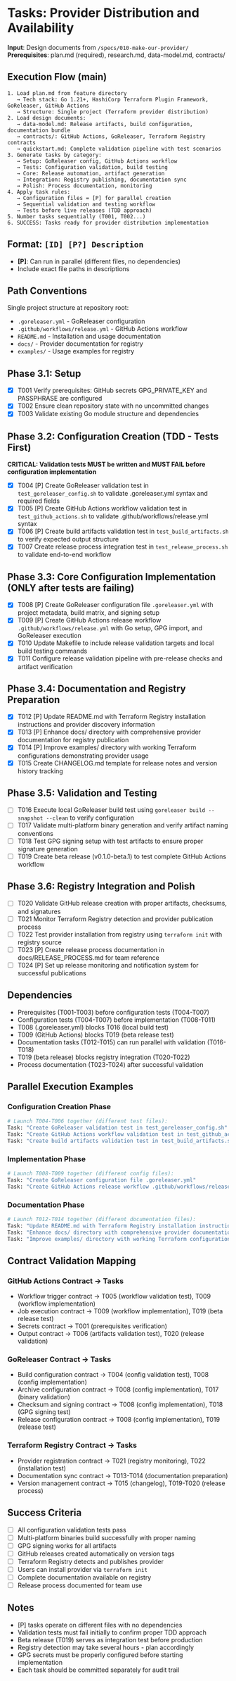# Tasks: Provider Distribution and Availability

**Input**: Design documents from `/specs/010-make-our-provider/`
**Prerequisites**: plan.md (required), research.md, data-model.md, contracts/

## Execution Flow (main)
```
1. Load plan.md from feature directory
   → Tech stack: Go 1.21+, HashiCorp Terraform Plugin Framework, GoReleaser, GitHub Actions
   → Structure: Single project (Terraform provider distribution)
2. Load design documents:
   → data-model.md: Release artifacts, build configuration, documentation bundle
   → contracts/: GitHub Actions, GoReleaser, Terraform Registry contracts
   → quickstart.md: Complete validation pipeline with test scenarios
3. Generate tasks by category:
   → Setup: GoReleaser config, GitHub Actions workflow
   → Tests: Configuration validation, build testing
   → Core: Release automation, artifact generation
   → Integration: Registry publishing, documentation sync
   → Polish: Process documentation, monitoring
4. Apply task rules:
   → Configuration files = [P] for parallel creation
   → Sequential validation and testing workflow
   → Tests before live releases (TDD approach)
5. Number tasks sequentially (T001, T002...)
6. SUCCESS: Tasks ready for provider distribution implementation
```

## Format: `[ID] [P?] Description`
- **[P]**: Can run in parallel (different files, no dependencies)
- Include exact file paths in descriptions

## Path Conventions
Single project structure at repository root:
- `.goreleaser.yml` - GoReleaser configuration
- `.github/workflows/release.yml` - GitHub Actions workflow
- `README.md` - Installation and usage documentation
- `docs/` - Provider documentation for registry
- `examples/` - Usage examples for registry

## Phase 3.1: Setup
- [x] T001 Verify prerequisites: GitHub secrets GPG_PRIVATE_KEY and PASSPHRASE are configured
- [x] T002 Ensure clean repository state with no uncommitted changes
- [x] T003 Validate existing Go module structure and dependencies

## Phase 3.2: Configuration Creation (TDD - Tests First)
**CRITICAL: Validation tests MUST be written and MUST FAIL before configuration implementation**
- [x] T004 [P] Create GoReleaser validation test in `test_goreleaser_config.sh` to validate .goreleaser.yml syntax and required fields
- [x] T005 [P] Create GitHub Actions workflow validation test in `test_github_actions.sh` to validate .github/workflows/release.yml syntax
- [x] T006 [P] Create build artifacts validation test in `test_build_artifacts.sh` to verify expected output structure
- [x] T007 Create release process integration test in `test_release_process.sh` to validate end-to-end workflow

## Phase 3.3: Core Configuration Implementation (ONLY after tests are failing)
- [x] T008 [P] Create GoReleaser configuration file `.goreleaser.yml` with project metadata, build matrix, and signing setup
- [x] T009 [P] Create GitHub Actions release workflow `.github/workflows/release.yml` with Go setup, GPG import, and GoReleaser execution
- [x] T010 Update Makefile to include release validation targets and local build testing commands
- [x] T011 Configure release validation pipeline with pre-release checks and artifact verification

## Phase 3.4: Documentation and Registry Preparation
- [x] T012 [P] Update README.md with Terraform Registry installation instructions and provider discovery information
- [x] T013 [P] Enhance docs/ directory with comprehensive provider documentation for registry publication
- [x] T014 [P] Improve examples/ directory with working Terraform configurations demonstrating provider usage
- [x] T015 Create CHANGELOG.md template for release notes and version history tracking

## Phase 3.5: Validation and Testing
- [ ] T016 Execute local GoReleaser build test using `goreleaser build --snapshot --clean` to verify configuration
- [ ] T017 Validate multi-platform binary generation and verify artifact naming conventions
- [ ] T018 Test GPG signing setup with test artifacts to ensure proper signature generation
- [ ] T019 Create beta release (v0.1.0-beta.1) to test complete GitHub Actions workflow

## Phase 3.6: Registry Integration and Polish
- [ ] T020 Validate GitHub release creation with proper artifacts, checksums, and signatures
- [ ] T021 Monitor Terraform Registry detection and provider publication process
- [ ] T022 Test provider installation from registry using `terraform init` with registry source
- [ ] T023 [P] Create release process documentation in docs/RELEASE_PROCESS.md for team reference
- [ ] T024 [P] Set up release monitoring and notification system for successful publications

## Dependencies
- Prerequisites (T001-T003) before configuration tests (T004-T007)
- Configuration tests (T004-T007) before implementation (T008-T011)
- T008 (.goreleaser.yml) blocks T016 (local build test)
- T009 (GitHub Actions) blocks T019 (beta release test)
- Documentation tasks (T012-T015) can run parallel with validation (T016-T018)
- T019 (beta release) blocks registry integration (T020-T022)
- Process documentation (T023-T024) after successful validation

## Parallel Execution Examples

### Configuration Creation Phase
```bash
# Launch T004-T006 together (different test files):
Task: "Create GoReleaser validation test in test_goreleaser_config.sh"
Task: "Create GitHub Actions workflow validation test in test_github_actions.sh"  
Task: "Create build artifacts validation test in test_build_artifacts.sh"
```

### Implementation Phase
```bash
# Launch T008-T009 together (different config files):
Task: "Create GoReleaser configuration file .goreleaser.yml"
Task: "Create GitHub Actions release workflow .github/workflows/release.yml"
```

### Documentation Phase
```bash
# Launch T012-T014 together (different documentation files):
Task: "Update README.md with Terraform Registry installation instructions"
Task: "Enhance docs/ directory with comprehensive provider documentation"
Task: "Improve examples/ directory with working Terraform configurations"
```

## Contract Validation Mapping

### GitHub Actions Contract → Tasks
- Workflow trigger contract → T005 (workflow validation test), T009 (workflow implementation)
- Job execution contract → T009 (workflow implementation), T019 (beta release test)
- Secrets contract → T001 (prerequisites verification)
- Output contract → T006 (artifacts validation test), T020 (release validation)

### GoReleaser Contract → Tasks
- Build configuration contract → T004 (config validation test), T008 (config implementation)
- Archive configuration contract → T008 (config implementation), T017 (binary validation)
- Checksum and signing contract → T008 (config implementation), T018 (GPG signing test)
- Release configuration contract → T008 (config implementation), T019 (release test)

### Terraform Registry Contract → Tasks
- Provider registration contract → T021 (registry monitoring), T022 (installation test)
- Documentation sync contract → T013-T014 (documentation preparation)
- Version management contract → T015 (changelog), T019-T020 (release process)

## Success Criteria
- [ ] All configuration validation tests pass
- [ ] Multi-platform binaries build successfully with proper naming
- [ ] GPG signing works for all artifacts
- [ ] GitHub releases created automatically on version tags
- [ ] Terraform Registry detects and publishes provider
- [ ] Users can install provider via `terraform init`
- [ ] Complete documentation available on registry
- [ ] Release process documented for team use

## Notes
- [P] tasks operate on different files with no dependencies
- Validation tests must fail initially to confirm proper TDD approach
- Beta release (T019) serves as integration test before production
- Registry detection may take several hours - plan accordingly
- GPG secrets must be properly configured before starting implementation
- Each task should be committed separately for audit trail